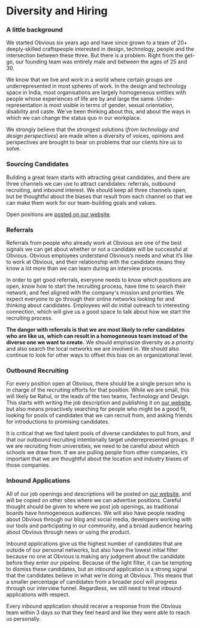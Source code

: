 # Diversity and Hiring

### A little background

We started Obvious six years ago and have since grown to a team of 20+ deeply-skilled craftspeople interested in design, technology, people and the intersection between these three. But there is a problem. Right from the get-go, our founding team was entirely male and between the ages of 25 and 30.

We know that we live and work in a world where certain groups are underrepresented in most spheres of work. In the design and technology space in India, most organisations are largely homogeneous entities with people whose experiences of life are by and large the same. Under-representation is most visible in terms of gender, sexual orientation, disability and caste. We’ve been thinking about this, and about the ways in which we can change the status quo in our workplace.

We strongly believe that the strongest solutions \(_from technology and design perspectives_\) are made when a diversity of voices, opinions and perspectives are brought to bear on problems that our clients hire us to solve.

### Sourcing Candidates

Building a great team starts with attracting great candidates, and there are three channels we can use to attract candidates: referrals, outbound recruiting, and inbound interest. We should keep all three channels open, but be thoughtful about the biases that result from each channel so that we can make them work for our team-building goals and values.

Open positions are [posted on our website](https://jobs.obvious.in/).

### Referrals

Referrals from people who already work at Obvious are one of the best signals we can get about whether or not a candidate will be successful at Obvious. Obvious employees understand Obvious’s needs and what it’s like to work at Obvious, and their relationship with the candidate means they know a lot more than we can learn during an interview process.

In order to get good referrals, everyone needs to know which positions are open, know how to start the recruiting process, have time to search their network, and feel aligned with the company's mission and priorities. We expect everyone to go through their online networks looking for and thinking about candidates. Employees will do initial outreach to interesting connection, which will give us a good space to talk about how we start the recruiting process.

**The danger with referrals is that we are most likely to refer candidates who are like us, which can result in a homogeneous team instead of the diverse one we want to create.** We should emphasize diversity as a priority and also search the local networks we are involved in. We should also continue to look for other ways to offset this bias on an organizational level.

### Outbound Recruiting

For every position open at Obvious, there should be a single person who is in charge of the recruiting efforts for that position. While we are small, this will likely be Rahul, or the leads of the two teams, Technology and Design. This starts with writing the job description and publishing it on [our website](https://jobs.obvious.in/), but also means proactively searching for people who might be a good fit, looking for pools of candidates that we can recruit from, and asking friends for introductions to promising candidates.

It is critical that we find talent pools of diverse candidates to pull from, and that our outbound recruiting intentionally target underrepresented groups. If we are recruiting from universities, we need to be careful about which schools we draw from. If we are pulling people from other companies, it’s important that we are thoughtful about the location and industry biases of those companies.

### Inbound Applications

All of our job openings and descriptions will be posted on [our website](https://jobs.obvious.in/), and will be copied on other sites where we can advertise positions. Careful thought should be given to where we post job openings, as traditional boards have homogeneous audiences. We will also have people reading about Obvious through our blog and social media, developers working with our tools and participating in our community, and a broad audience hearing about Obvious through news or using the product.

Inbound applications give us the highest number of candidates that are outside of our personal networks, but also have the lowest initial filter because no one at Obvious is making any judgment about the candidate before they enter our pipeline. Because of the light filter, it can be tempting to dismiss these candidates, but an inbound application is a strong signal that the candidates believe in what we’re doing at Obvious. This means that a smaller percentage of candidates from a broader pool will progress through our interview funnel. Regardless, we still need to treat inbound applications with respect.

Every inbound application should receive a response from the Obvious team within 3 days so that they feel heard and like they were able to reach us personally.

